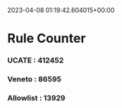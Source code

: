 2023-04-08 01:19:42.604015+00:00
# Rule Counter 
 ### UCATE : 412452

 ### Veneto : 86595

 ### Allowlist : 13929